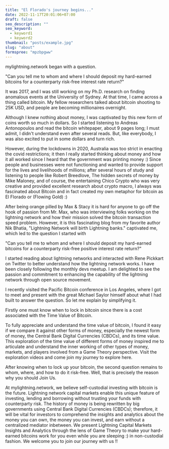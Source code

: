 ```yaml
---
title: "El Florado's journey begins..."
date: 2022-11-17T20:01:06+07:00
draft: false
seo_description: ""
seo_keyword:
  - keyword1
  - keyword2
thumbnail: "posts/example.jpg"
slug: "about"
formspree: "mpzbpgww"
---
```



mylightning.network began with a question.

"Can you tell me to whom and where I should deposit my hard-earned bitcoins for a counterparty risk-free interest rate return?"

It was 2017, and I was still working on my Ph.D. research on finding anomalous events at the University of Sydney. At that time, I came across a thing called bitcoin. My fellow researchers talked about bitcoin shooting to 25K USD, and people are becoming millionaires overnight.

Although I knew nothing about money, I was captivated by this new form of coins worth so much in dollars. So I started listening to Andreas Antonopoulos and read the bitcoin whitepaper, about 9 pages long; I must admit, I didn't understand even after several reads. But, like everybody, I was also excited to put in some dollars and turn rich.

However, during the lockdowns in 2020, Australia was too strict in enacting the covid restrictions; it then I really started thinking about money and how it all worked since I heard that the government was printing money :) Since people and businesses were not functioning and wanted to provide support for the lives and livelihoods of millions; after several hours of study and listening to people like Robert Breedlove, The hidden secrets of money by Mike Maloney, and of course, the entertaining Chico Crypto who was very creative and provided excellent research about crypto macro, I always was fascinated about Bitcoin and in fact created my own metaphor for bitcoin as El Florado or (Flowing Gold) :) 

After being orange pilled by Max & Stacy it is hard for anyone to go off the hook of passion from Mr. Max, who was interviewing folks working on the lightning network and how their mission solved the bitcoin transaction speed problem. However, it is this fascinating blog from my favorite author Nik Bhatia, "Lightning Network will birth Lightning banks." captivated me, which led to the question I started with 

"Can you tell me to whom and where I should deposit my hard-earned bitcoins for a counterparty risk-free positive interest rate return?"

I started reading about lightning networks and interacted with Rene Pickkart on Twitter to better understand how the lightning network works. I have been closely following the monthly devs meetup. I am delighted to see the passion and commitment to enhancing the capability of the lightning network through open source movement.

 I recently visited the Pacific Bitcoin conference in Los Angeles, where I got to meet and present with the great Michael Saylor himself about what I had built to answer the question. So let me explain by simplifying it.

Firstly one must know when to lock in bitcoin since there is a cost associated with the Time Value of Bitcoin. 

To fully appreciate and understand the time value of bitcoin, I found it easy  if we compare it against other forms of money, especially the newest form of money, the Central Bank Digital Currencies (CBDCs), and its time value. This exploration of the time value of different forms of money inspired me to articulate and understand the inner working of other types of money, markets, and players involved from a Game Theory perspective. Visit the exploration videos and come join my journey to explore here.

After knowing when to lock up your bitcoin, the second question remains 
to whom, where, and how to do it risk-free. Well, that is precisely the reason why you should Join Us.

At mylightning.network, we believe self-custodial investing with bitcoin is the future. Lightning network capital markets enable this unique feature of investing, lending and borrowing without trusting your funds with counterparty risk. The history of money is being rewritten by big governments using Central Bank Digital Currencies (CBDCs); therefore, it will be vital for investors to comprehend the insights and analytics about the money you can own, the money you can invest, and earn without a centralized mediator inbetween.
We present Lightning Capital Markets Insights and Analytics through the lens of Game Theory to make your hard-earned bitcoins work for you even while you are sleeping :) in non-custodial fashion.
We welcome you to join our journey with us !!







